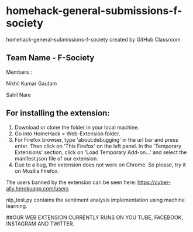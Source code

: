 # homehack-general-submissions-f-society
homehack-general-submissions-f-society created by GitHub Classroom

## Team Name - F-Society
Members : 

Nikhil Kumar Gautam

Sahil Nare


## For installing the extension:
1. Download or clone the folder in your local machine.
2. Go into HomeHack > Web-Extension folder.
3. For Firefox browser, type 'about:debugging' in the url bar and press enter. Then click on 'This Firefox' on the left panel. In the 'Temporary Extensions' section, click on 'Load Temporary Add-on...' and select the manifest.json file of our extension.
3. Due to a bug, the extension does not work on Chrome. So please, try it on Mozilla Firefox.

The users banned by the extension can be seen here: https://cyber-ally.herokuapp.com/users

nlp_test.py contains the sentiment analysis implementation using machine learning.

##OUR WEB EXTENSION CURRENTLY RUNS ON YOU TUBE, FACEBOOK, INSTAGRAM AND TWITTER.

  
